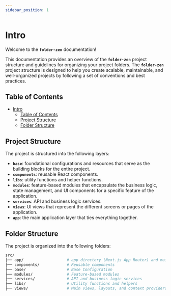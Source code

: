 ```yaml
---
sidebar_position: 1
---
```


# Intro

Welcome to the **`folder-zen`** documentation!

This documentation provides an overview of the **`folder-zen`** project structure and guidelines for organizing your project folders. The **`folder-zen`** project structure is designed to help you create scalable, maintainable, and well-organized projects by following a set of conventions and best practices.

## Table of Contents

- [Intro](#intro)
  - [Table of Contents](#table-of-contents)
  - [Project Structure](#project-structure)
  - [Folder Structure](#folder-structure)

## Project Structure

The project is structured into the following layers:
- **`base`**: foundational configurations and resources that serve as the building blocks for the entire project.
- **`components`**: reusable React components.
- **`libs`**: utility functions and helper functions.
- **`modules`**: feature-based modules that encapsulate the business logic, state management, and UI components for a specific feature of the application.
- **`services`**: API and business logic services.
- **`views`**: UI views that represent the different screens or pages of the application.
- **`app`**: the main application layer that ties everything together.

## Folder Structure

The project is organized into the following folders:

```bash
src/
├── app/                   # app directory (Next.js App Router) and main application logic
├── components/            # Reusable components
├── base/                  # Base Configuration
├── modules/               # Feature-based modules
├── services/              # API and business logic services
├── libs/                  # Utility functions and helpers
├── views/                 # Main views, layouts, and context providers
```